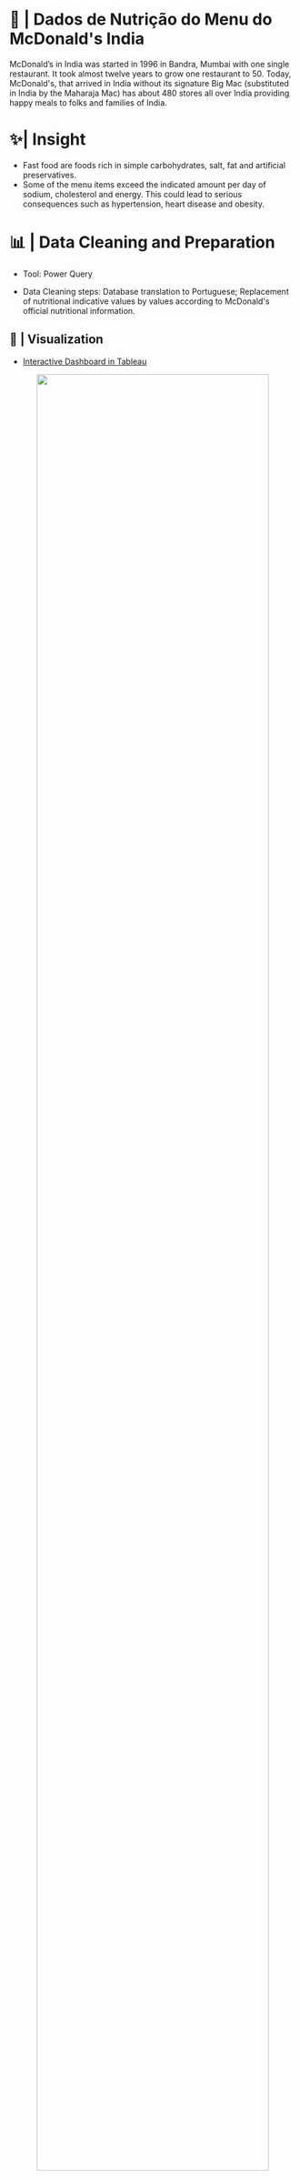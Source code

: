 # 🍟 | Dados de Nutrição do Menu do McDonald's India

McDonald’s in India was started in 1996 in Bandra, Mumbai with one single restaurant. It took almost twelve years to grow one restaurant to 50. Today, McDonald's, that arrived in India without its signature Big Mac (substituted in India by the Maharaja Mac) has about 480 stores all over India providing happy meals to folks and families of India.

# ✨| Insight
- Fast food are foods rich in simple carbohydrates, salt, fat and artificial preservatives.
- Some of the menu items exceed the indicated amount per day of sodium, cholesterol and energy. This could lead to serious consequences such as hypertension, heart disease and obesity.

# 📊 | Data Cleaning and Preparation

- Tool: Power Query

- Data Cleaning steps: Database translation to Portuguese;
Replacement of nutritional indicative values by values according to McDonald's official nutritional information.


## 🌈 | Visualization
- [Interactive Dashboard in Tableau](https://public.tableau.com/app/profile/sicilia.giacomazza/viz/DadosdeNutriodoMenudoMcDonaldsIndia/Painel1?publish=yes)
<div align="center">
<a href="https://github.com/Sissaz" > <img width="90%"  src="https://cdn.discordapp.com/attachments/589442956021465142/1011475914070183947/dashboard.png" /></a>
</div>

## 🍔 | 1 Hour After Eating a Big Mac
<div align="center">
<a href="https://github.com/Sissaz" > <img width="70%"  src="http://luciliadiniz.com/wp-content/uploads/2015/09/info-fast-food.jpg" /></a>
</div>

<div align="center">
<a href="https://github.com/Sissaz" > <img width="25%"  src="https://cdn.discordapp.com/attachments/589442956021465142/971192953840222258/Sissasz.png" /></a>
</div>
